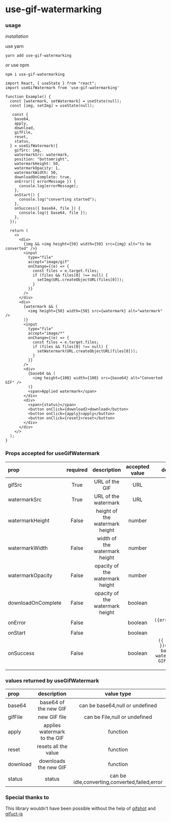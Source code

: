 # use-gif-watermarking


### usage

*installation*

use yarn 
```
yarn add use-gif-watermarking
```

*or* use npm

```
npm i use-gif-watermarking
```

```
import React, { useState } from "react";
import useGifWatermark from 'use-gif-watermarking'

function Example() {
  const [watermark, setWatermark] = useState(null);
  const [img, setImg] = useState(null);

   const {
    base64,
    apply,
    download,
    gifFile,
    reset,
    status,
  } = useGifWatermark({
    gifSrc: img,
    watermarkSrc: watermark,
    position: "bottomright",
    watermarkHeight: 50,
    watermarkOpacity: 1,
    watermarkWidth: 50,
    downloadOnComplete: true,
    onError({ errorMessage }) {
      console.log(errorMessage);
    },
    onStart() {
      console.log("converting started");
    },
    onSuccess({ base64, file }) {
      console.log({ base64, file });
    },
  });

  return (
    <>
      <div>
        {img && <img height={50} width={50} src={img} alt="to be converted" />}
        <input
          type="file"
          accept="image/gif"
          onChange={(e) => {
            const files = e.target.files;
            if (files && files[0] !== null) {
              setImg(URL.createObjectURL(files[0]));
            }
          }}
        />
      </div>
      <div>
        {watermark && (
          <img height={50} width={50} src={watermark} alt="watermark" />
        )}
        <input
          type="file"
          accept="image/*"
          onChange={(e) => {
            const files = e.target.files;
            if (files && files[0] !== null) {
              setWatermark(URL.createObjectURL(files[0]));
            }
          }}
        />
        <div>
          {base64 && (
            <img height={100} width={100} src={base64} alt="Converted GIF" />
          )}
          <span>Applied watermark</span>
        </div>
        <div>
          <span>{status}</span>
          <button onClick={download}>download</button>
          <button onClick={apply}>apply</button>
          <button onClick={reset}>reset</button>
        </div>
      </div>
    </>
  );
}
```

### Props accepted for useGifWatermark

| prop              |required | description |accepted value|default value|
| :---------------- | :------: | :----: |       :----:      |:----: |
|gifSrc               |   True   |URL of the GIF |   URL             |       |
|watermarkSrc          |   True   | URL of the watermark|     URL          |       |
| watermarkHeight    |      False      | height of the watermark height |number                |   50       |
| watermarkWidth    |    False        | width of the watermark height |number                |   50       |
| watermarkOpacity    |     False       | opacity of the watermark height |number                |   1      |
| downloadOnComplete    |    False        | opacity of the watermark height |boolean                |   false      |
| onError    |   False         |  |boolean                |   ```({errorMessage})=>{}```      |
| onStart    |     False       |  |boolean                |    ```()=>{}```        |
| onSuccess    |    False      |  |boolean                |   ```({ base64, file })=>{base64 -> base64 of the watermark applied GIF,file -> GIF File}```        |


### values returned by useGifWatermark

| prop              | description           |value type |
| :---------------- | :----:                |   :----:  |
| base64            | base64 of the new GIF |     can be base64,null or undefined      |
| gifFile           | new GIF file   |      can be File,null or undefined      |  
| apply           | applies watermark to the GIF   |    function       |       
| reset           | resets all the value   |      function     |   
| download           | downloads the new GIF   |   function        |   
| status           | status    |    can be idle,converting,converted,failed,error       |   

### Special thanks to 
This library wouldn't have been possible without the help of 
[gifshot](https://www.npmjs.com/package/gifshot) and [gifuct-js](https://www.npmjs.com/package/@flyskywhy/gifuct-js)
